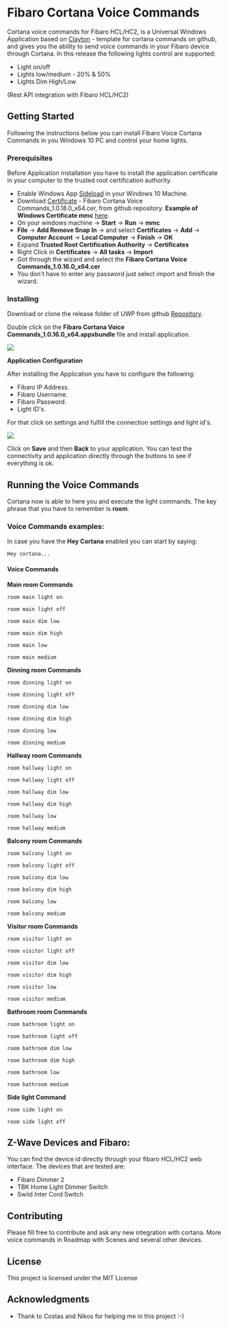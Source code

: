# Fibaro Cortana Voice Commands

Cortana voice commands for Fibaro HCL/HC2, is a Universal Windows Application based on  [Clayton](https://github.com/crclayton/custom-cortana-commands-template) - template for cortana commands on github, and gives you the ability to send voice commands in your Fibaro device through Cortana. In this release the following lights control are supported:
 
* Light on/off 
* Lights low/medium - 20%  & 50%
* Lights Dim High/Low  

(Rest API integration with Fibaro HCL/HC2)

## Getting Started

Following the instructions below you can install Fibaro Voice Cortana Commands in you Windows 10 PC and control your home lights.

### Prerequisites

Before Application installation you have to install the application certificate in your computer to the trusted root certification authority.

* Enable Windows App [Sideload](https://www.windowscentral.com/how-enable-windows-10-sideload-apps-outside-store) in your Windows 10 Machine.
* Download [Certificate](https://github.com/evkapsal/Fibaro-Cortana-Voice-Commands/tree/master/Fibaro%20Cortana%20Voice%20Commands/AppPackages/Fibaro%20Cortana%20Voice%20Commands_1.0.18.0_Test) - Fibaro Cortana Voice Commands_1.0.18.0_x64.cer, from github repository.
**Example of Windows Certificate mmc** [here](https://technet.microsoft.com/en-us/library/dd632619.aspx).
* On your windows machine -> **Start** -> **Run** -> **mmc**
* **File** -> **Add Remove Snap In** -> and select **Certificates** -> **Add** -> **Computer Account** -> **Local Computer** -> **Finish** -> **OK**
* Expand **Trusted Root Certification Authority** -> **Certificates**
* Right Click in **Certificates** -> **All tasks** -> **Import**
* Got through the wizard and select the **Fibaro Cortana Voice Commands_1.0.16.0_x64.cer** 
* You don't have to enter any password just select import and finish the wizard.

### Installing

Download or clone the release folder of UWP from github [Repository](https://github.com/evkapsal/Fibaro-Cortana-Voice-Commands/tree/master/Fibaro%20Cortana%20Voice%20Commands/AppPackages/Fibaro%20Cortana%20Voice%20Commands_1.0.18.0_Test).

Double click on the **Fibaro Cortana Voice Commands_1.0.16.0_x64.appxbundle** file and install application. 

![](https://pgp6oq.am.files.1drv.com/y4mFLJg89WIc6RFTCoMa6VlrbRTIF56Cckok4K3XluBk881UepCfB1PNNY3e6FNQ2DaE2ClXMWdXG3wrhLZY_w-bS5Xlfp0562dEeOCZz_gGgknUAb96q_1i6xUlxYB57FFWJFFMGND4CPnpikWvhfLK-ilPVMtqeIS1hfdJl4wyI8PJS5pEL0ABv9kZfGI9D9MC4s2wCcNRaOmN5FDKz-GsA?width=660&height=401&cropmode=none)


**Application Configuration**

After installing the Application you have to configure the following:

* Fibaro IP Address.
* Fibaro Username.
* Fibaro Password.
* Light ID's.

For that click on settings and fulfill the connection settings and light id's.

![](https://194hra.am.files.1drv.com/y4mgO3dT_wFix_1uhlcY3EsG1PmUDs8T0OC25JzYBbZRCnOAgjVWCwdj-UH6--yWSwot5lVbpF18rwJRgIdu9kj6Ugs64pKO82zIr3GluCYkxinB1Eukq93HFgtbmSUrwTcJbkSr0-Vo-OlgcUrewXdxHeKEldCSa0lReno0jrtS1xQ42wvlSksrmK3Wxmb_2yeGcOd3CZ11T0u7h5eLHTAQQ?width=982&height=1024&cropmode=none)

Click on **Save** and then **Back** to your application.
You can test the connectivity and application directly through the buttons to see if everything is ok.


## Running the Voice Commands

Cortana now is able to here you and execute the light commands. The key phrase that you have to remember is **room**.

### Voice Commands examples:

In case you have the **Hey Cortana** enabled you can start by saying:

```
Hey cortana...
```

#### Voice Commands

**Main room Commands**

```
room main light on
```

```
room main light off
```

```
room main dim low
```

```
room main dim high
```

```
room main low
```

```
room main medium
```

**Dinning room Commands**

```
room dinning light on
```

```
room dinning light off
```

```
room dinning dim low
```

```
room dinning dim high
```

```
room dinning low
```

```
room dinning medium
```

**Hallway room Commands**

```
room hallway light on
```

```
room hallway light off
```

```
room hallway dim low
```

```
room hallway dim high
```

```
room hallway low
```

```
room hallway medium
```

**Balcony room Commands**

```
room balcony light on
```

```
room balcony light off
```

```
room balcony dim low
```

```
room balcony dim high
```

```
room balcony low
```

```
room balcony medium
```

**Visitor room Commands**

```
room visitor light on
```

```
room visitor light off
```

```
room visitor dim low
```

```
room visitor dim high
```

```
room visitor low
```

```
room visitor medium
```

**Bathroom room Commands**

```
room bathroom light on
```

```
room bathroom light off
```

```
room bathroom dim low
```

```
room bathroom dim high
```

```
room bathroom low
```

```
room bathroom medium
```

**Side light Command**

```
room side light on
```

```
room side light off
```


## Z-Wave Devices and Fibaro:

You can find the device id directly through your fibaro HCL/HC2 web interface.
The devices that are tested are:

* Fibaro Dimmer 2
* TBK Home Light Dimmer Switch
* Swiid Inter Cord Switch


## Contributing

Please fill free to contribute and ask any new integration with cortana. More voice commands in Roadmap with Scenes and several other devices.


## License

This project is licensed under the MIT License

## Acknowledgments

* Thank to Costas and Nikos for helping me in this project :-)



